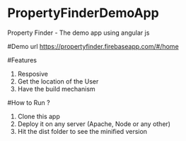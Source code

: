 # PropertyFinderDemoApp
Property Finder - The demo app using angular js

#Demo
url https://propertyfinder.firebaseapp.com/#/home

#Features
1) Resposive<br />
2) Get the location of the User<br />
3) Have the build mechanism<br />

#How to Run ?
1) Clone this app<br />
2) Deploy it on any server (Apache, Node or any other)<br />
3) Hit the dist folder to see the minified version<br />



